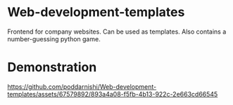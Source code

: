# Web-development-templates
Frontend for company websites. Can be used as templates. Also contains a number-guessing python game. 

# Demonstration

https://github.com/poddarnishi/Web-development-templates/assets/67579892/893a4a08-f5fb-4b13-922c-2e663cd66545

